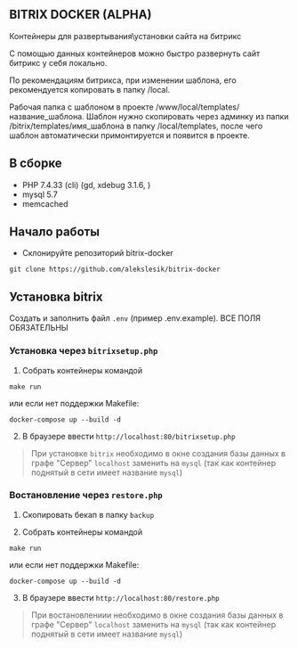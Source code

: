 ## BITRIX DOCKER (ALPHA)
Контейнеры для развертывания\установки сайта на битрикс

С помощью данных контейнеров можно быстро развернуть сайт битрикс у себя локально.

По рекомендациям битрикса, при изменении шаблона, его рекомендуется копировать в папку /local.

Рабочая папка с шаблоном в проекте /www/local/templates/название_шаблона. Шаблон нужно скопировать через админку из папки /bitrix/templates/имя_шаблона в папку /local/templates, после чего шаблон автоматически примонтируется и появится в проекте.

## В сборке
- PHP 7.4.33 (cli) (gd, xdebug 3.1.6, )
- mysql 5.7
- memcached

## Начало работы
- Склонируйте репозиторий bitrix-docker
```
git clone https://github.com/alekslesik/bitrix-docker
```

## Установка bitrix

Создать и заполнить файл `.env` (пример .env.example). ВСЕ ПОЛЯ ОБЯЗАТЕЛЬНЫ

<!-- TODO сделать -->
### Установка через `bitrixsetup.php`

1. Собрать контейнеры командой 

```
make run
```

или если нет поддержки Makefile:

```
docker-compose up --build -d
```
<!-- - Скачайте `bitrixsetup.php` (файл будет скачан с официального сайта автоматически)
```
make bitrix-setup
``` -->

2. В браузере ввести `http://localhost:80/bitrixsetup.php`
> При установке `bitrix` необходимо в окне создания базы данных в графе "Сервер" 
`localhost` заменить на `mysql` (так как контейнер поднятый в сети имеет название `mysql`)

### Востановление через `restore.php`
<!-- - Скачайте `restore.php` (файл будет скачан с официального сайта автоматически)
```
make bitrix-restore url=<ссылка для переноса>
``` -->

1. Скопировать бекап в папку `backup`

2. Собрать контейнеры командой 

```
make run
```

или если нет поддержки Makefile:

```
docker-compose up --build -d
```

3. В браузере ввести `http://localhost:80/restore.php`
> При востановлениии необходимо в окне создания базы данных в графе "Сервер" 
`localhost` заменить на `mysql` (так как контейнер поднятый в сети имеет название `mysql`)